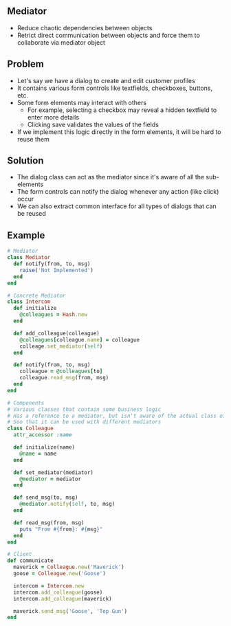 ## Mediator
- Reduce chaotic dependencies between objects
- Retrict direct communication between objects and force them to collaborate via mediator object

## Problem
- Let's say we have a dialog to create and edit customer profiles
- It contains various form controls like textfields, checkboxes, buttons, etc.
- Some form elements may interact with others
  - For example, selecting a checkbox may reveal a hidden textfield to enter more details
  - Clicking save validates the values of the fields
- If we implement this logic directly in the form elements, it will be hard to reuse them

## Solution
- The dialog class can act as the mediator since it's aware of all the sub-elements
- The form controls can notify the dialog whenever any action (like click) occur
- We can also extract common interface for all types of dialogs that can be reused

## Example
```rb
# Mediator
class Mediator
  def notify(from, to, msg)
    raise('Not Implemented')
  end
end

# Concrete Mediator
class Intercom
  def initialize
    @colleagues = Hash.new
  end

  def add_colleague(colleague)
    @colleagues[colleague.name] = colleague
    colleage.set_mediator(self)
  end

  def notify(from, to, msg)
    colleague = @colleagues[to]
    colleague.read_msg(from, msg)
  end
end

# Components
# Various classes that contain some business logic
# Has a reference to a mediator, but isn't aware of the actual class of the mediator
# Soo that it can be used with different mediators
class Colleague
  attr_accessor :name

  def initialize(name)
    @name = name
  end

  def set_mediator(mediator)
    @mediator = mediator
  end

  def send_msg(to, msg)
    @mediator.notify(self, to, msg)
  end

  def read_msg(from, msg)
    puts "From #{from}: #{msg}"
  end
end

# Client
def communicate
  maverick = Colleague.new('Maverick')
  goose = Colleague.new('Goose')

  intercom = Intercom.new
  intercom.add_colleague(goose)
  intercom.add_colleague(maverick)

  maverick.send_msg('Goose', 'Top Gun')
end
```
